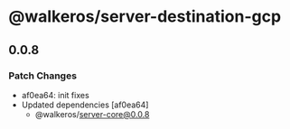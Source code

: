 # @walkeros/server-destination-gcp

## 0.0.8

### Patch Changes

- af0ea64: init fixes
- Updated dependencies [af0ea64]
  - @walkeros/server-core@0.0.8
